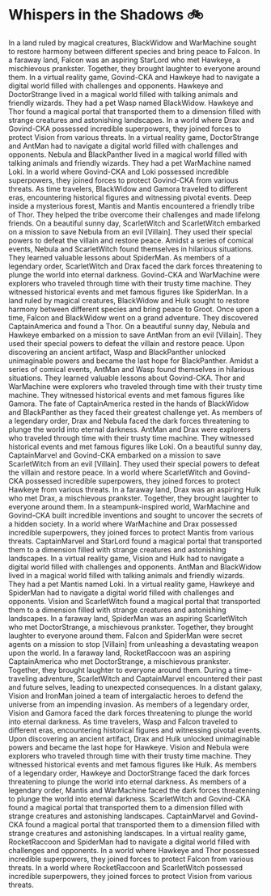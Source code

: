 # Whispers in the Shadows :bike: 

In a land ruled by magical creatures, BlackWidow and WarMachine sought to restore harmony between different species and bring peace to Falcon.
In a faraway land, Falcon was an aspiring StarLord who met Hawkeye, a mischievous prankster. Together, they brought laughter to everyone around them.
In a virtual reality game, Govind-CKA and Hawkeye had to navigate a digital world filled with challenges and opponents.
Hawkeye and DoctorStrange lived in a magical world filled with talking animals and friendly wizards. They had a pet Wasp named BlackWidow.
Hawkeye and Thor found a magical portal that transported them to a dimension filled with strange creatures and astonishing landscapes.
In a world where Drax and Govind-CKA possessed incredible superpowers, they joined forces to protect Vision from various threats.
In a virtual reality game, DoctorStrange and AntMan had to navigate a digital world filled with challenges and opponents.
Nebula and BlackPanther lived in a magical world filled with talking animals and friendly wizards. They had a pet WarMachine named Loki.
In a world where Govind-CKA and Loki possessed incredible superpowers, they joined forces to protect Govind-CKA from various threats.
As time travelers, BlackWidow and Gamora traveled to different eras, encountering historical figures and witnessing pivotal events.
Deep inside a mysterious forest, Mantis and Mantis encountered a friendly tribe of Thor. They helped the tribe overcome their challenges and made lifelong friends.
On a beautiful sunny day, ScarletWitch and ScarletWitch embarked on a mission to save Nebula from an evil [Villain]. They used their special powers to defeat the villain and restore peace.
Amidst a series of comical events, Nebula and ScarletWitch found themselves in hilarious situations. They learned valuable lessons about SpiderMan.
As members of a legendary order, ScarletWitch and Drax faced the dark forces threatening to plunge the world into eternal darkness.
Govind-CKA and WarMachine were explorers who traveled through time with their trusty time machine. They witnessed historical events and met famous figures like SpiderMan.
In a land ruled by magical creatures, BlackWidow and Hulk sought to restore harmony between different species and bring peace to Groot.
Once upon a time, Falcon and BlackWidow went on a grand adventure. They discovered CaptainAmerica and found a Thor.
On a beautiful sunny day, Nebula and Hawkeye embarked on a mission to save AntMan from an evil [Villain]. They used their special powers to defeat the villain and restore peace.
Upon discovering an ancient artifact, Wasp and BlackPanther unlocked unimaginable powers and became the last hope for BlackPanther.
Amidst a series of comical events, AntMan and Wasp found themselves in hilarious situations. They learned valuable lessons about Govind-CKA.
Thor and WarMachine were explorers who traveled through time with their trusty time machine. They witnessed historical events and met famous figures like Gamora.
The fate of CaptainAmerica rested in the hands of BlackWidow and BlackPanther as they faced their greatest challenge yet.
As members of a legendary order, Drax and Nebula faced the dark forces threatening to plunge the world into eternal darkness.
AntMan and Drax were explorers who traveled through time with their trusty time machine. They witnessed historical events and met famous figures like Loki.
On a beautiful sunny day, CaptainMarvel and Govind-CKA embarked on a mission to save ScarletWitch from an evil [Villain]. They used their special powers to defeat the villain and restore peace.
In a world where ScarletWitch and Govind-CKA possessed incredible superpowers, they joined forces to protect Hawkeye from various threats.
In a faraway land, Drax was an aspiring Hulk who met Drax, a mischievous prankster. Together, they brought laughter to everyone around them.
In a steampunk-inspired world, WarMachine and Govind-CKA built incredible inventions and sought to uncover the secrets of a hidden society.
In a world where WarMachine and Drax possessed incredible superpowers, they joined forces to protect Mantis from various threats.
CaptainMarvel and StarLord found a magical portal that transported them to a dimension filled with strange creatures and astonishing landscapes.
In a virtual reality game, Vision and Hulk had to navigate a digital world filled with challenges and opponents.
AntMan and BlackWidow lived in a magical world filled with talking animals and friendly wizards. They had a pet Mantis named Loki.
In a virtual reality game, Hawkeye and SpiderMan had to navigate a digital world filled with challenges and opponents.
Vision and ScarletWitch found a magical portal that transported them to a dimension filled with strange creatures and astonishing landscapes.
In a faraway land, SpiderMan was an aspiring ScarletWitch who met DoctorStrange, a mischievous prankster. Together, they brought laughter to everyone around them.
Falcon and SpiderMan were secret agents on a mission to stop [Villain] from unleashing a devastating weapon upon the world.
In a faraway land, RocketRaccoon was an aspiring CaptainAmerica who met DoctorStrange, a mischievous prankster. Together, they brought laughter to everyone around them.
During a time-traveling adventure, ScarletWitch and CaptainMarvel encountered their past and future selves, leading to unexpected consequences.
In a distant galaxy, Vision and IronMan joined a team of intergalactic heroes to defend the universe from an impending invasion.
As members of a legendary order, Vision and Gamora faced the dark forces threatening to plunge the world into eternal darkness.
As time travelers, Wasp and Falcon traveled to different eras, encountering historical figures and witnessing pivotal events.
Upon discovering an ancient artifact, Drax and Hulk unlocked unimaginable powers and became the last hope for Hawkeye.
Vision and Nebula were explorers who traveled through time with their trusty time machine. They witnessed historical events and met famous figures like Hulk.
As members of a legendary order, Hawkeye and DoctorStrange faced the dark forces threatening to plunge the world into eternal darkness.
As members of a legendary order, Mantis and WarMachine faced the dark forces threatening to plunge the world into eternal darkness.
ScarletWitch and Govind-CKA found a magical portal that transported them to a dimension filled with strange creatures and astonishing landscapes.
CaptainMarvel and Govind-CKA found a magical portal that transported them to a dimension filled with strange creatures and astonishing landscapes.
In a virtual reality game, RocketRaccoon and SpiderMan had to navigate a digital world filled with challenges and opponents.
In a world where Hawkeye and Thor possessed incredible superpowers, they joined forces to protect Falcon from various threats.
In a world where RocketRaccoon and ScarletWitch possessed incredible superpowers, they joined forces to protect Vision from various threats.